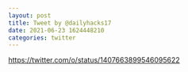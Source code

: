 ```yaml
--- 
layout: post 
title: Tweet by @dailyhacks17 
date: 2021-06-23 1624448210 
categories: twitter 
--- 
```

https://twitter.com/o/status/1407663899546095622